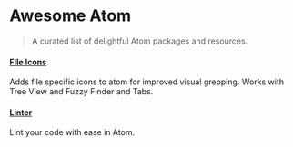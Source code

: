 # Awesome Atom
> A curated list of delightful Atom packages and resources.

#### [File Icons](https://atom.io/packages/file-icons)
Adds file specific icons to atom for improved visual grepping. Works with Tree View and Fuzzy Finder and Tabs.

#### [Linter](https://atom.io/packages/linter)
Lint your code with ease in Atom.
